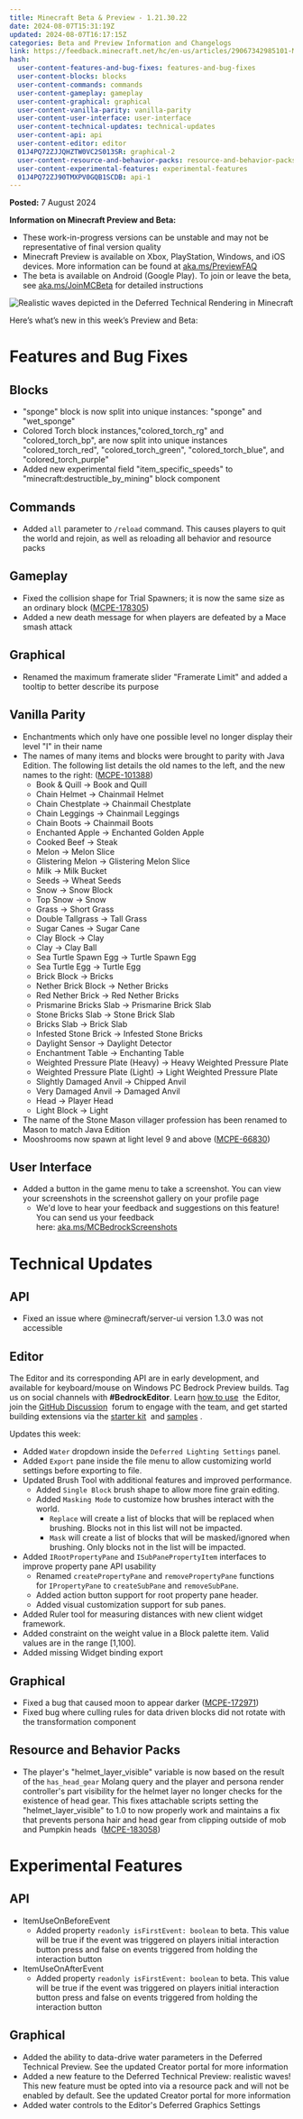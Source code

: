 ```yaml
---
title: Minecraft Beta & Preview - 1.21.30.22
date: 2024-08-07T15:31:19Z
updated: 2024-08-07T16:17:15Z
categories: Beta and Preview Information and Changelogs
link: https://feedback.minecraft.net/hc/en-us/articles/29067342985101-Minecraft-Beta-Preview-1-21-30-22
hash:
  user-content-features-and-bug-fixes: features-and-bug-fixes
  user-content-blocks: blocks
  user-content-commands: commands
  user-content-gameplay: gameplay
  user-content-graphical: graphical
  user-content-vanilla-parity: vanilla-parity
  user-content-user-interface: user-interface
  user-content-technical-updates: technical-updates
  user-content-api: api
  user-content-editor: editor
  01J4PQ72ZJJQHZTW0VC2S013SR: graphical-2
  user-content-resource-and-behavior-packs: resource-and-behavior-packs
  user-content-experimental-features: experimental-features
  01J4PQ72ZJ90TMXPV0GQB1SCDB: api-1
---
```


**Posted:** 7 August 2024

**Information on Minecraft Preview and Beta:**

- These work-in-progress versions can be unstable and may not be representative of final version quality
- Minecraft Preview is available on Xbox, PlayStation, Windows, and iOS devices. More information can be found at [aka.ms/PreviewFAQ](https://aka.ms/PreviewFAQ)
- The beta is available on Android (Google Play). To join or leave the beta, see [aka.ms/JoinMCBeta](https://aka.ms/JoinMCBeta) for detailed instructions

![Realistic waves depicted in the Deferred Technical Rendering in Minecraft](https://feedback.minecraft.net/hc/article_attachments/29067350121485)

Here’s what’s new in this week’s Preview and Beta:

# Features and Bug Fixes

## Blocks

- "sponge" block is now split into unique instances: "sponge" and "wet_sponge"
- Colored Torch block instances,"colored_torch_rg" and "colored_torch_bp", are now split into unique instances "colored_torch_red", "colored_torch_green", "colored_torch_blue", and "colored_torch_purple" 
- Added new experimental field "item_specific_speeds" to "minecraft:destructible_by_mining" block component 

## Commands

- Added `all` parameter to `/reload` command. This causes players to quit the world and rejoin, as well as reloading all behavior and resource packs

## Gameplay

- Fixed the collision shape for Trial Spawners; it is now the same size as an ordinary block ([MCPE-178305](https://bugs.mojang.com/browse/MCPE-178305)) 
- Added a new death message for when players are defeated by a Mace smash attack 

## Graphical

- Renamed the maximum framerate slider "Framerate Limit" and added a tooltip to better describe its purpose

## Vanilla Parity

- Enchantments which only have one possible level no longer display their level "I" in their name 
- The names of many items and blocks were brought to parity with Java Edition. The following list details the old names to the left, and the new names to the right: ([MCPE-101388](https://bugs.mojang.com/browse/MCPE-101388)) 
  - Book & Quill -\> Book and Quill
  - Chain Helmet -\> Chainmail Helmet
  - Chain Chestplate -\> Chainmail Chestplate
  - Chain Leggings -\> Chainmail Leggings
  - Chain Boots -\> Chainmail Boots
  - Enchanted Apple -\> Enchanted Golden Apple
  - Cooked Beef -\> Steak
  - Melon -\> Melon Slice
  - Glistering Melon -\> Glistering Melon Slice
  - Milk -\> Milk Bucket
  - Seeds -\> Wheat Seeds
  - Snow -\> Snow Block
  - Top Snow -\> Snow
  - Grass -\> Short Grass
  - Double Tallgrass -\> Tall Grass
  - Sugar Canes -\> Sugar Cane
  - Clay Block -\> Clay
  - Clay -\> Clay Ball
  - Sea Turtle Spawn Egg -\> Turtle Spawn Egg
  - Sea Turtle Egg -\> Turtle Egg
  - Brick Block -\> Bricks
  - Nether Brick Block -\> Nether Bricks
  - Red Nether Brick -\> Red Nether Bricks
  - Prismarine Bricks Slab -\> Prismarine Brick Slab
  - Stone Bricks Slab -\> Stone Brick Slab
  - Bricks Slab -\> Brick Slab
  - Infested Stone Brick -\> Infested Stone Bricks
  - Daylight Sensor -\> Daylight Detector
  - Enchantment Table -\> Enchanting Table
  - Weighted Pressure Plate (Heavy) -\> Heavy Weighted Pressure Plate
  - Weighted Pressure Plate (Light) -\> Light Weighted Pressure Plate
  - Slightly Damaged Anvil -\> Chipped Anvil
  - Very Damaged Anvil -\> Damaged Anvil
  - Head -\> Player Head
  - Light Block -\> Light
- The name of the Stone Mason villager profession has been renamed to Mason to match Java Edition
- Mooshrooms now spawn at light level 9 and above ([MCPE-66830](https://bugs.mojang.com/browse/MCPE-66830))

## User Interface

- Added a button in the game menu to take a screenshot. You can view your screenshots in the screenshot gallery on your profile page
  - We'd love to hear your feedback and suggestions on this feature! You can send us your feedback here: [aka.ms/MCBedrockScreenshots](https://aka.ms/MCBedrockScreenshots) 

# Technical Updates

## API

- Fixed an issue where @minecraft/server-ui version 1.3.0 was not accessible

## Editor

The Editor and its corresponding API are in early development, and available for keyboard/mouse on Windows PC Bedrock Preview builds. Tag us on social channels with **\#BedrockEditor**. Learn [how to use](https://learn.microsoft.com/en-us/minecraft/creator/documents/editoroverview?view=minecraft-bedrock-stable)  the Editor, join the [GitHub Discussion](https://github.com/Mojang/minecraft-editor/discussions)  forum to engage with the team, and get started building extensions via the [starter kit](https://github.com/Mojang/minecraft-editor-extension-starter-kit)  and [samples](https://github.com/Mojang/minecraft-editor-extension-samples) .

Updates this week:

- Added `Water` dropdown inside the `Deferred Lighting Settings` panel.
- Added `Export` pane inside the file menu to allow customizing world settings before exporting to file.
- Updated Brush Tool with additional features and improved performance.
  - Added `Single Block` brush shape to allow more fine grain editing.
  - Added `Masking Mode` to customize how brushes interact with the world.
    - `Replace` will create a list of blocks that will be replaced when brushing. Blocks not in this list will not be impacted.
    - `Mask` will create a list of blocks that will be masked/ignored when brushing. Only blocks not in the list will be impacted.
- Added `IRootPropertyPane` and `ISubPanePropertyItem` interfaces to improve property pane API usability 
  - Renamed `createPropertyPane` and `removePropertyPane` functions for `IPropertyPane` to `createSubPane` and `removeSubPane`.
  - Added action button support for root property pane header.
  - Added visual customization support for sub panes.
- Added Ruler tool for measuring distances with new client widget framework.
- Added constraint on the weight value in a Block palette item. Valid values are in the range \[1,100\]. 
- Added missing Widget binding export 

## Graphical

- Fixed a bug that caused moon to appear darker ([MCPE-172971](https://bugs.mojang.com/browse/MCPE-172971))
- Fixed bug where culling rules for data driven blocks did not rotate with the transformation component 

## Resource and Behavior Packs

- The player's "helmet_layer_visible" variable is now based on the result of the `has_head_gear` Molang query and the player and persona render controller's part visibility for the helmet layer no longer checks for the existence of head gear. This fixes attachable scripts setting the "helmet_layer_visible" to 1.0 to now properly work and maintains a fix that prevents persona hair and head gear from clipping outside of mob and Pumpkin heads  ([MCPE-183058](https://bugs.mojang.com/browse/MCPE-183058))

# Experimental Features

## API

- ItemUseOnBeforeEvent
  - Added property `readonly isFirstEvent: boolean` to beta. This value will be true if the event was triggered on players initial interaction button press and false on events triggered from holding the interaction button
- ItemUseOnAfterEvent
  - Added property `readonly isFirstEvent: boolean` to beta. This value will be true if the event was triggered on players initial interaction button press and false on events triggered from holding the interaction button

## Graphical

- Added the ability to data-drive water parameters in the Deferred Technical Preview. See the updated Creator portal for more information 
- Added a new feature to the Deferred Technical Preview: realistic waves! This new feature must be opted into via a resource pack and will not be enabled by default. See the updated Creator portal for more information
- Added water controls to the Editor's Deferred Graphics Settings
